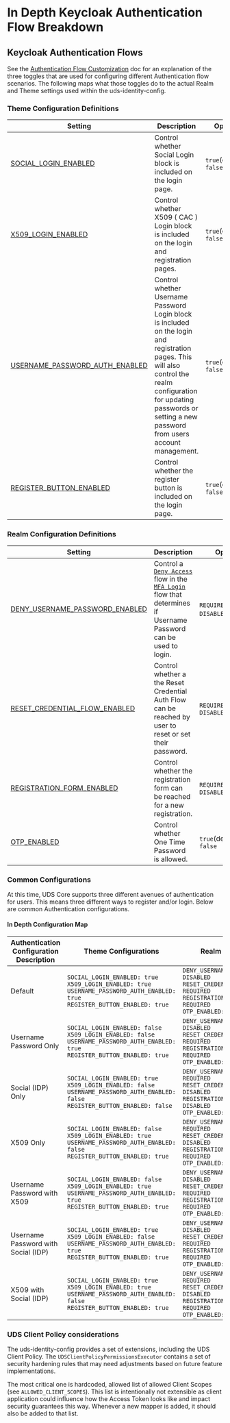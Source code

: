 # In Depth Keycloak Authentication Flow Breakdown

## Keycloak Authentication Flows
See the [Authentication Flow Customization](../reference/UDS%20Core/IdAM/authentication-flows.md) doc for an explanation of the three toggles that are used for configuring different Authentication flow scenarios. The following maps what those toggles do to the actual Realm and Theme settings used within the uds-identity-config.

### Theme Configuration Definitions
| Setting | Description | Options |
| - | - | - |
| [SOCIAL_LOGIN_ENABLED](https://github.com/defenseunicorns/uds-core/blob/main/src/keycloak/chart/templates/secret-kc-realm.yaml#L21) | Control whether Social Login block is included on the login page. | `true`(default), `false`|
| [X509_LOGIN_ENABLED](https://github.com/defenseunicorns/uds-core/blob/main/src/keycloak/chart/templates/secret-kc-realm.yaml#L22) | Control whether X509 ( CAC ) Login block is included on the login and registration pages. | `true`(default), `false`|
| [USERNAME_PASSWORD_AUTH_ENABLED](https://github.com/defenseunicorns/uds-core/blob/main/src/keycloak/chart/templates/secret-kc-realm.yaml#L23) | Control whether Username Password Login block is included on the login and registration pages. This will also control the realm configuration for updating passwords or setting a new password from users account management. | `true`(default), `false`|
| [REGISTER_BUTTON_ENABLED](https://github.com/defenseunicorns/uds-core/blob/main/src/keycloak/chart/templates/secret-kc-realm.yaml#L24) | Control whether the register button is included on the login page. | `true`(default), `false`|

### Realm Configuration Definitions
| Setting | Description | Options |
| - | - | - |
| [DENY_USERNAME_PASSWORD_ENABLED](https://github.com/defenseunicorns/uds-core/blob/main/src/keycloak/chart/templates/secret-kc-realm.yaml#L25) | Control a [`Deny Access`](https://github.com/defenseunicorns/uds-identity-config/blob/rework-auth-flows/src/realm.json#L2259-L2266) flow in the [`MFA Login`](https://github.com/defenseunicorns/uds-identity-config/blob/main/src/realm.json#L2243-L2276) flow that determines if Username Password can be used to login. | `REQUIRED`, `DISABLED`(default) |
| [RESET_CREDENTIAL_FLOW_ENABLED](https://github.com/defenseunicorns/uds-core/blob/main/src/keycloak/chart/templates/secret-kc-realm.yaml#L26) | Control whether a the Reset Credential Auth Flow can be reached by user to reset or set their password. | `REQUIRED`(default), `DISABLED` |
| [REGISTRATION_FORM_ENABLED](https://github.com/defenseunicorns/uds-core/blob/main/src/keycloak/chart/templates/secret-kc-realm.yaml#L27) | Control whether the registration form can be reached for a new registration. | `REQUIRED`(default), `DISABLED` |
| [OTP_ENABLED](https://github.com/defenseunicorns/uds-core/blob/main/src/keycloak/chart/templates/secret-kc-realm.yaml#L28) | Control whether One Time Password is allowed. | `true`(default), `false` |

### Common Configurations

At this time, UDS Core supports three different avenues of authentication for users. This means three different ways to register and/or login. Below are common Authentication configurations.

#### In Depth Configuration Map
| Authentication Configuration Description | Theme Configurations | Realm Configurations |
| - | - | - |
| Default | `SOCIAL_LOGIN_ENABLED: true`<br>`X509_LOGIN_ENABLED: true`<br>`USERNAME_PASSWORD_AUTH_ENABLED: true`<br>`REGISTER_BUTTON_ENABLED: true` | `DENY_USERNAME_PASSWORD_ENABLED: DISABLED`<br>`RESET_CREDENTIAL_FLOW_ENABLED: REQUIRED`<br>`REGISTRATION_FORM_ENABLED: REQUIRED`<br>`OTP_ENABLED: true` |
| Username Password Only | `SOCIAL_LOGIN_ENABLED: false`<br>`X509_LOGIN_ENABLED: false`<br>`USERNAME_PASSWORD_AUTH_ENABLED: true`<br>`REGISTER_BUTTON_ENABLED: true` | `DENY_USERNAME_PASSWORD_ENABLED: DISABLED`<br>`RESET_CREDENTIAL_FLOW_ENABLED: REQUIRED`<br>`REGISTRATION_FORM_ENABLED: REQUIRED`<br>`OTP_ENABLED: true` |
| Social (IDP) Only | `SOCIAL_LOGIN_ENABLED: true`<br>`X509_LOGIN_ENABLED: false`<br>`USERNAME_PASSWORD_AUTH_ENABLED: false`<br>`REGISTER_BUTTON_ENABLED: false` | `DENY_USERNAME_PASSWORD_ENABLED: REQUIRED`<br>`RESET_CREDENTIAL_FLOW_ENABLED: DISABLED`<br>`REGISTRATION_FORM_ENABLED: DISABLED`<br>`OTP_ENABLED: false` |
| X509 Only | `SOCIAL_LOGIN_ENABLED: false`<br>`X509_LOGIN_ENABLED: true`<br>`USERNAME_PASSWORD_AUTH_ENABLED: false`<br>`REGISTER_BUTTON_ENABLED: true` | `DENY_USERNAME_PASSWORD_ENABLED: REQUIRED`<br>`RESET_CREDENTIAL_FLOW_ENABLED: DISABLED`<br>`REGISTRATION_FORM_ENABLED: REQUIRED`<br>`OTP_ENABLED: false` |
| Username Password with X509 | `SOCIAL_LOGIN_ENABLED: false`<br>`X509_LOGIN_ENABLED: true`<br>`USERNAME_PASSWORD_AUTH_ENABLED: true`<br>`REGISTER_BUTTON_ENABLED: true` | `DENY_USERNAME_PASSWORD_ENABLED: DISABLED`<br>`RESET_CREDENTIAL_FLOW_ENABLED: REQUIRED`<br>`REGISTRATION_FORM_ENABLED: REQUIRED`<br>`OTP_ENABLED: true` |
| Username Password with Social (IDP) | `SOCIAL_LOGIN_ENABLED: true`<br>`X509_LOGIN_ENABLED: false`<br>`USERNAME_PASSWORD_AUTH_ENABLED: true`<br>`REGISTER_BUTTON_ENABLED: true` | `DENY_USERNAME_PASSWORD_ENABLED: DISABLED`<br>`RESET_CREDENTIAL_FLOW_ENABLED: REQUIRED`<br>`REGISTRATION_FORM_ENABLED: REQUIRED`<br>`OTP_ENABLED: true` |
| X509 with Social (IDP) | `SOCIAL_LOGIN_ENABLED: true`<br>`X509_LOGIN_ENABLED: true`<br>`USERNAME_PASSWORD_AUTH_ENABLED: false`<br>`REGISTER_BUTTON_ENABLED: true`| `DENY_USERNAME_PASSWORD_ENABLED: REQUIRED`<br>`RESET_CREDENTIAL_FLOW_ENABLED: DISABLED`<br>`REGISTRATION_FORM_ENABLED: REQUIRED`<br>`OTP_ENABLED: false` |

### UDS Client Policy considerations

The uds-identity-config provides a set of extensions, including the UDS Client Policy. The `UDSClientPolicyPermissionsExecutor` contains a set of security hardening rules that may need adjustments based on future feature implementations.

The most critical one is hardcoded, allowed list of allowed Client Scopes (see `ALLOWED_CLIENT_SCOPES`). This list is intentionally not extensible as client application could influence how the Access Token looks like and impact security guarantees this way. Whenever a new mapper is added, it should also be added to that list. 